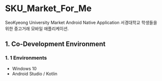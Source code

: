 # SKU_Market_For_Me
SeoKyeong University Market Android Native Application
서경대학교 학생들을 위한 중고거래 모바일 애플리케이션.

## 1. Co-Development Environment  
### 1. 1 Environments
- Windows 10
- Android Studio / Kotlin


